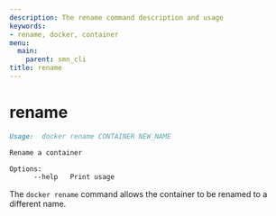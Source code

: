 ```yaml
---
description: The rename command description and usage
keywords:
- rename, docker, container
menu:
  main:
    parent: smn_cli
title: rename
---
```


# rename

```markdown
Usage:  docker rename CONTAINER NEW_NAME

Rename a container

Options:
      --help   Print usage
```

The `docker rename` command allows the container to be renamed to a different name.
